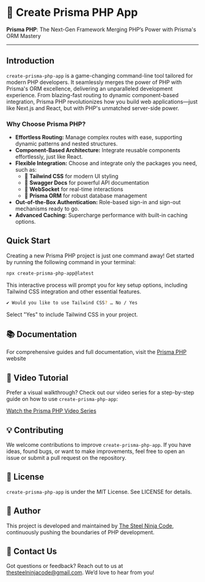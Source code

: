 # 🚀 Create Prisma PHP App

**Prisma PHP**: The Next-Gen Framework Merging PHP’s Power with Prisma's ORM Mastery

---

## **Introduction**

`create-prisma-php-app` is a game-changing command-line tool tailored for modern PHP developers. It seamlessly merges the power of PHP with Prisma's ORM excellence, delivering an unparalleled development experience. From blazing-fast routing to dynamic component-based integration, Prisma PHP revolutionizes how you build web applications—just like Next.js and React, but with PHP's unmatched server-side power.

### **Why Choose Prisma PHP?**

- **Effortless Routing:** Manage complex routes with ease, supporting dynamic patterns and nested structures.
- **Component-Based Architecture:** Integrate reusable components effortlessly, just like React.
- **Flexible Integration:** Choose and integrate only the packages you need, such as:
  - 🧁 **Tailwind CSS** for modern UI styling
  - 📘 **Swagger Docs** for powerful API documentation
  - 🔌 **WebSocket** for real-time interactions
  - 🚀 **Prisma ORM** for robust database management
- **Out-of-the-Box Authentication:** Role-based sign-in and sign-out mechanisms ready to go.
- **Advanced Caching:** Supercharge performance with built-in caching options.

## Quick Start

Creating a new Prisma PHP project is just one command away! Get started by running the following command in your terminal:

```bash
npx create-prisma-php-app@latest
```

This interactive process will prompt you for key setup options, including Tailwind CSS integration and other essential features.

```bash
✔ Would you like to use Tailwind CSS? … No / Yes
```

Select "Yes" to include Tailwind CSS in your project.

## 📚 Documentation

For comprehensive guides and full documentation, visit the [Prisma PHP](https://prismaphp.tsnc.tech/) website

## 🎥 Video Tutorial

Prefer a visual walkthrough? Check out our video series for a step-by-step guide on how to use `create-prisma-php-app`:

[Watch the Prisma PHP Video Series](https://www.youtube.com/playlist?list=PLS-62wu4j8sS0Ia7ZkWHQ41W85Ice85PA)

## 💡 Contributing

We welcome contributions to improve `create-prisma-php-app`. If you have ideas, found bugs, or want to make improvements, feel free to open an issue or submit a pull request on the repository.

## 📄 License

`create-prisma-php-app` is under the MIT License. See LICENSE for details.

## 👤 Author

This project is developed and maintained by [The Steel Ninja Code](https://thesteelninjacode.com/), continuously pushing the boundaries of PHP development.

## 📧 Contact Us

Got questions or feedback? Reach out to us at [thesteelninjacode@gmail.com](mailto:thesteelninjacode@gmail.com). We’d love to hear from you!
